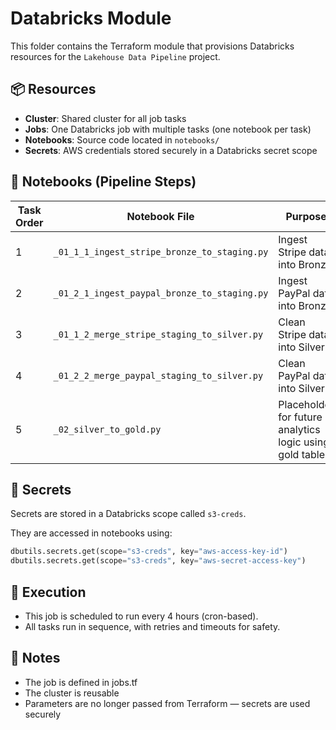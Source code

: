 # Databricks Module

This folder contains the Terraform module that provisions Databricks resources for the `Lakehouse Data Pipeline` project.

## 📦 Resources

- **Cluster**: Shared cluster for all job tasks
- **Jobs**: One Databricks job with multiple tasks (one notebook per task)
- **Notebooks**: Source code located in `notebooks/`
- **Secrets**: AWS credentials stored securely in a Databricks secret scope

## 📂 Notebooks (Pipeline Steps)

| Task Order | Notebook File                                             | Purpose                                |
|------------|-----------------------------------------------------------|----------------------------------------|
| 1          | `_01_1_1_ingest_stripe_bronze_to_staging.py`             | Ingest Stripe data into Bronze         |
| 2          | `_01_2_1_ingest_paypal_bronze_to_staging.py`             | Ingest PayPal data into Bronze         |
| 3          | `_01_1_2_merge_stripe_staging_to_silver.py`              | Clean Stripe data into Silver          |
| 4          | `_01_2_2_merge_paypal_staging_to_silver.py`              | Clean PayPal data into Silver          |
| 5          | `_02_silver_to_gold.py`                                   | Placeholder for future analytics logic using gold tables       |

## 🔐 Secrets

Secrets are stored in a Databricks scope called `s3-creds`.

They are accessed in notebooks using:

```python
dbutils.secrets.get(scope="s3-creds", key="aws-access-key-id")
dbutils.secrets.get(scope="s3-creds", key="aws-secret-access-key")
```

## 🚀 Execution
- This job is scheduled to run every 4 hours (cron-based).
- All tasks run in sequence, with retries and timeouts for safety.

## 📌 Notes
- The job is defined in jobs.tf
- The cluster is reusable
- Parameters are no longer passed from Terraform — secrets are used securely